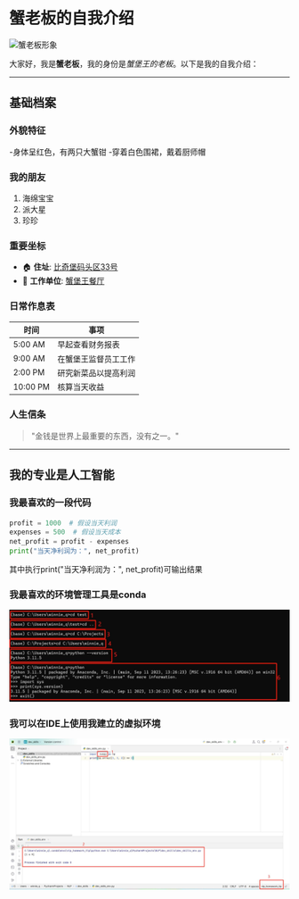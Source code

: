 # 蟹老板的自我介绍

<img src="https://c-ssl.dtstatic.com/uploads/blog/202309/16/DWS6W44oFdWo4BL.thumb.300_0.jpg_webp" alt="蟹老板形象">

大家好，我是**蟹老板**，我的身份是*蟹堡王的老板*。以下是我的自我介绍：

---

## 基础档案 

### 外貌特征 
-身体呈红色，有两只大蟹钳
-穿着白色围裙，戴着厨师帽

### 我的朋友
1. 海绵宝宝
2. 派大星
3. 珍珍

### 重要坐标
- 🏠 **住址**: [比奇堡码头区33号](https://baike.baidu.com/item/%E6%AF%94%E5%A5%87%E5%A0%A1/8275168) 
- 🏢 **工作单位**: [蟹堡王餐厅](https://baike.baidu.com/item/%E8%9F%B9%E5%A0%A1%E7%8E%8B/8043124)

### 日常作息表
| 时间       | 事项                  |
|------------|-----------------------|
| 5:00 AM    | 早起查看财务报表        |
| 9:00 AM   | 在蟹堡王监督员工工作          |
| 2:00 PM    | 研究新菜品以提高利润    |
| 10:00 PM   | 核算当天收益          |

### 人生信条
> "金钱是世界上最重要的东西，没有之一。"
---

## 我的专业是人工智能
### 我最喜欢的一段代码

```python
profit = 1000  # 假设当天利润
expenses = 500  # 假设当天成本
net_profit = profit - expenses
print("当天净利润为：", net_profit)
```
其中执行print("当天净利润为：", net_profit)可输出结果

### 我最喜欢的环境管理工具是conda
<img src="https://raw.githubusercontent.com/Winnie-Qi/dev_skills/main/images/pic1.jpg" width="800" alt="截图一">

### 我可以在IDE上使用我建立的虚拟环境
<img src="https://raw.githubusercontent.com/Winnie-Qi/dev_skills/main/images/pic2.jpg" width="800" alt="截图二">
